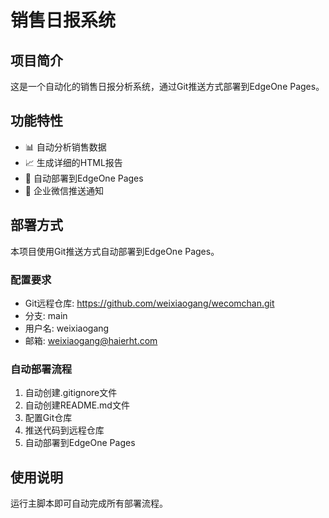 # 销售日报系统

## 项目简介
这是一个自动化的销售日报分析系统，通过Git推送方式部署到EdgeOne Pages。

## 功能特性
- 📊 自动分析销售数据
- 📈 生成详细的HTML报告
- 🚀 自动部署到EdgeOne Pages
- 📱 企业微信推送通知

## 部署方式
本项目使用Git推送方式自动部署到EdgeOne Pages。

### 配置要求
- Git远程仓库: https://github.com/weixiaogang/wecomchan.git
- 分支: main
- 用户名: weixiaogang
- 邮箱: weixiaogang@haierht.com

### 自动部署流程
1. 自动创建.gitignore文件
2. 自动创建README.md文件
3. 配置Git仓库
4. 推送代码到远程仓库
5. 自动部署到EdgeOne Pages

## 使用说明
运行主脚本即可自动完成所有部署流程。
